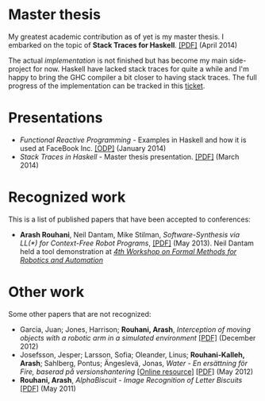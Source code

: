 # Master thesis

My greatest academic contribution as of yet is my master thesis. I embarked on
the topic of **Stack Traces for Haskell**. [[PDF]][master-thesis] (April 2014)

[master-thesis]: /papers/master-thesis.pdf

The actual *implementation* is not finished but has become my main
side-project for now. Haskell have lacked stack traces for quite a while
and I'm happy to bring the GHC compiler a bit closer to having stack
traces. The full progress of the implementation can be tracked in this
[ticket].

[ticket]: http://ghc.haskell.org/trac/ghc/ticket/3693

# Presentations

  * *Functional Reactive Programming* - Examples in Haskell and how it is used at FaceBook Inc. [[ODP]][frp-chalmers-presentation] (January 2014)
  * *Stack Traces in Haskell* - Master thesis presentation. [[PDF]][master-presentation] (March 2014)

[frp-chalmers-presentation]: /presentations/frp-chalmers-presentation.odp
[master-presentation]: /presentations/master-presentation.pdf

# Recognized work

This is a list of published papers that have been accepted to conferences:

  * **Arash Rouhani**, Neil Dantam, Mike Stilman,
    *Software-Synthesis via LL(\*) for Context-Free Robot Programs*,
    [[PDF]][ll-star] (May 2013). Neil Dantam held a tool demonstration at
    [*4th Workshop on Formal Methods for Robotics and Automation*][RSS13]

[ll-star]: /papers/ll-star.pdf
[RSS13]: http://verifiablerobotics.com/RSS13/index.html

# Other work

Some other papers that are not recognized:

  * Garcia, Juan; Jones, Harrison; **Rouhani, Arash**, *Interception of moving
    objects with a robotic arm in a simulated environment* [[PDF]][RIP2012] (December 2012)
  * Josefsson, Jesper;
    Larsson, Sofia; Oleander, Linus; **Rouhani-Kalleh, Arash**; Sahlberg,
    Pontus; Ängeslevä, Jonas, *Water - En ersättning för Fire, baserad på
    versionshantering* [[Online resource]][bachelor-thesis-online]
    [[PDF]][bachelor-thesis] (May 2012)
  * **Rouhani, Arash**, *AlphaBiscuit - Image Recognition of Letter Biscuits* [[PDF]][alphabiscuit] (May 2011)

[RIP2012]: /papers/interception.pdf
[bachelor-thesis]: /papers/bachelor-thesis.pdf
[bachelor-thesis-online]: http://publications.lib.chalmers.se/publication/159905-water-en-ersattning-for-fire-baserad-pa-versionshantering
[alphabiscuit]: /papers/alphabiscuit.pdf
